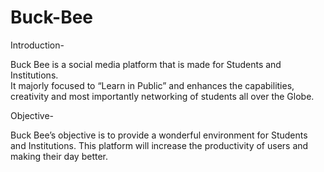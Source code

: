 # Buck-Bee

Introduction- 

Buck Bee is a social media platform that is made for Students and Institutions.  
It majorly focused to “Learn in Public” and enhances the capabilities, creativity and most importantly networking of students all over the Globe.


Objective- 

Buck Bee’s objective is to provide a wonderful environment for Students and Institutions. 
This platform will increase the productivity of users and making their day better.
